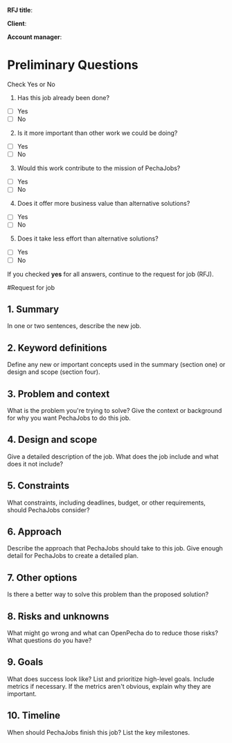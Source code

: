 **RFJ title**:

**Client**:

**Account manager**:

# Preliminary Questions
Check Yes or No

1. Has this job already been done?
- [ ] Yes
- [ ] No
2. Is it more important than other work we could be doing?
- [ ] Yes
- [ ] No
3. Would this work contribute to the mission of PechaJobs?
- [ ] Yes
- [ ] No
4. Does it offer more business value than alternative solutions?
- [ ] Yes
- [ ] No
5. Does it take less effort than alternative solutions?
- [ ] Yes
- [ ] No

If you checked **yes** for all answers, continue to the request for job (RFJ).

#Request for job

## 1. Summary

In one or two sentences, describe the new job.

## 2. Keyword definitions

Define any new or important concepts used in the summary (section one) or design and scope (section four).

## 3. Problem and context

What is the problem you're trying to solve? Give the context or background for why you want PechaJobs to do this job.

## 4. Design and scope

Give a detailed description of the job. What does the job include and what does it not include?

## 5. Constraints

What constraints, including deadlines, budget, or other requirements, should PechaJobs consider?

## 6. Approach

Describe the approach that PechaJobs should take to this job. Give enough detail for PechaJobs to create a detailed plan.

## 7. Other options

Is there a better way to solve this problem than the proposed solution?

## 8. Risks and unknowns

What might go wrong and what can OpenPecha do to reduce those risks? What questions do you have?

## 9. Goals

What does success look like? List and prioritize high-level goals. Include metrics if necessary. If the metrics aren't obvious, explain why they are important.

## 10. Timeline

When should PechaJobs finish this job? List the key milestones.
